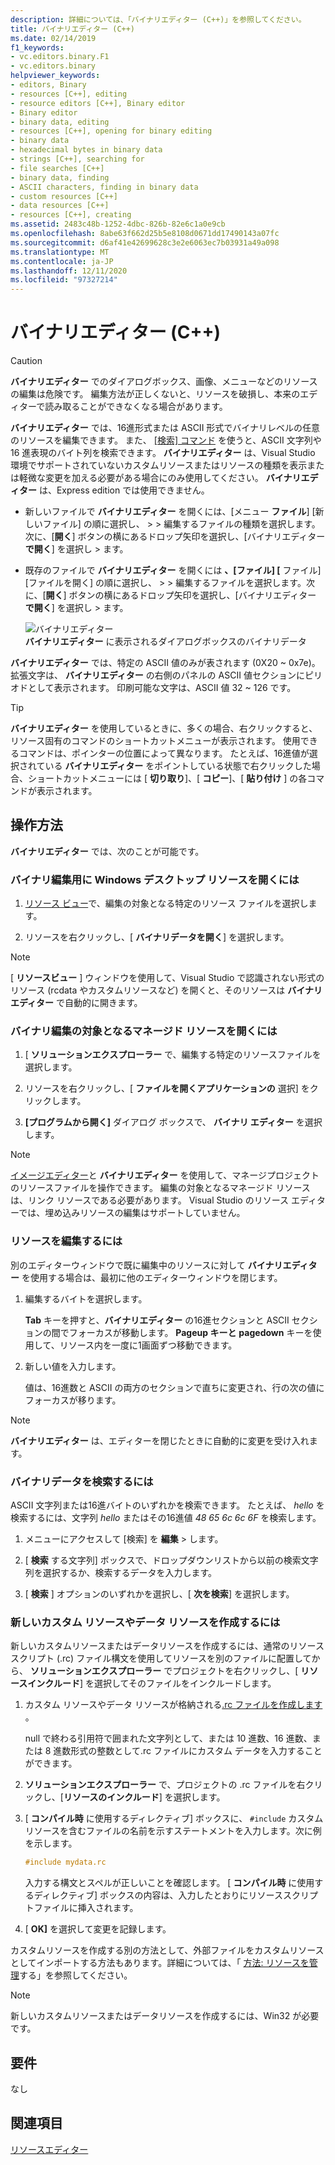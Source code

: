 ```yaml
---
description: 詳細については、「バイナリエディター (C++)」を参照してください。
title: バイナリエディター (C++)
ms.date: 02/14/2019
f1_keywords:
- vc.editors.binary.F1
- vc.editors.binary
helpviewer_keywords:
- editors, Binary
- resources [C++], editing
- resource editors [C++], Binary editor
- Binary editor
- binary data, editing
- resources [C++], opening for binary editing
- binary data
- hexadecimal bytes in binary data
- strings [C++], searching for
- file searches [C++]
- binary data, finding
- ASCII characters, finding in binary data
- custom resources [C++]
- data resources [C++]
- resources [C++], creating
ms.assetid: 2483c48b-1252-4dbc-826b-82e6c1a0e9cb
ms.openlocfilehash: 8abe63f662d25b5e8108d0671dd17490143a07fc
ms.sourcegitcommit: d6af41e42699628c3e2e6063ec7b03931a49a098
ms.translationtype: MT
ms.contentlocale: ja-JP
ms.lasthandoff: 12/11/2020
ms.locfileid: "97327214"
---
```

# <a name="binary-editor-c"></a>バイナリエディター (C++)

> [!CAUTION]
> **バイナリエディター** でのダイアログボックス、画像、メニューなどのリソースの編集は危険です。 編集方法が正しくないと、リソースを破損し、本来のエディターで読み取ることができなくなる場合があります。

**バイナリエディター** では、16進形式または ASCII 形式でバイナリレベルの任意のリソースを編集できます。 また、 [[検索] コマンド](/visualstudio/ide/reference/find-command) を使うと、ASCII 文字列や 16 進表現のバイト列を検索できます。 **バイナリエディター** は、Visual Studio 環境でサポートされていないカスタムリソースまたはリソースの種類を表示または軽微な変更を加える必要がある場合にのみ使用してください。 **バイナリエディター** は、Express edition では使用できません。

- 新しいファイルで **バイナリエディター** を開くには、[メニュー **ファイル**] [新しいファイル] の順に選択し、  >    >  編集するファイルの種類を選択します。次に、[**開く**] ボタンの横にあるドロップ矢印を選択し、[バイナリエディター **で開く**] を選択し  >  ます。

- 既存のファイルで **バイナリエディター** を開くには **、[ファイル] [** ファイル] [ファイルを開く] の順に選択し、  >    >  編集するファイルを選択します。次に、[**開く**] ボタンの横にあるドロップ矢印を選択し、[バイナリエディター **で開く**] を選択し  >  ます。

   ![バイナリエディター](../mfc/media/vcbinaryeditor2.gif "vcBinaryEditor2")<br/>
   **バイナリエディター** に表示されるダイアログボックスのバイナリデータ

**バイナリエディター** では、特定の ASCII 値のみが表されます (0X20 ~ 0x7e)。 拡張文字は、 **バイナリエディター** の右側のパネルの ASCII 値セクションにピリオドとして表示されます。 印刷可能な文字は、ASCII 値 32 ~ 126 です。

> [!TIP]
> **バイナリエディター** を使用しているときに、多くの場合、右クリックすると、リソース固有のコマンドのショートカットメニューが表示されます。 使用できるコマンドは、ポインターの位置によって異なります。 たとえば、16進値が選択されている **バイナリエディター** をポイントしている状態で右クリックした場合、ショートカットメニューには [ **切り取り**]、[ **コピー**]、[ **貼り付け** ] の各コマンドが表示されます。

## <a name="how-to"></a>操作方法

**バイナリエディター** では、次のことが可能です。

### <a name="to-open-a-windows-desktop-resource-for-binary-editing"></a>バイナリ編集用に Windows デスクトップ リソースを開くには

1. [リソース ビュー](how-to-create-a-resource-script-file.md#create-resources)で、編集の対象となる特定のリソース ファイルを選択します。

1. リソースを右クリックし、[ **バイナリデータを開く**] を選択します。

> [!NOTE]
> [ **リソースビュー** ] ウィンドウを使用して、Visual Studio で認識されない形式のリソース (rcdata やカスタムリソースなど) を開くと、そのリソースは **バイナリエディター** で自動的に開きます。

### <a name="to-open-a-managed-resource-for-binary-editing"></a>バイナリ編集の対象となるマネージド リソースを開くには

1. [ **ソリューションエクスプローラー** で、編集する特定のリソースファイルを選択します。

1. リソースを右クリックし、[ **ファイルを開くアプリケーションの** 選択] をクリックします。

1. **[プログラムから開く]** ダイアログ ボックスで、 **バイナリ エディター** を選択します。

> [!NOTE]
> [イメージエディター](image-editor-for-icons.md)と **バイナリエディター** を使用して、マネージプロジェクトのリソースファイルを操作できます。 編集の対象となるマネージド リソースは、リンク リソースである必要があります。 Visual Studio のリソース エディターでは、埋め込みリソースの編集はサポートしていません。

### <a name="to-edit-a-resource"></a>リソースを編集するには

別のエディターウィンドウで既に編集中のリソースに対して **バイナリエディター** を使用する場合は、最初に他のエディターウィンドウを閉じます。

1. 編集するバイトを選択します。

   **Tab** キーを押すと、**バイナリエディター** の16進セクションと ASCII セクションの間でフォーカスが移動します。 **Pageup キーと** **pagedown** キーを使用して、リソース内を一度に1画面ずつ移動できます。

1. 新しい値を入力します。

   値は、16進数と ASCII の両方のセクションで直ちに変更され、行の次の値にフォーカスが移ります。

> [!NOTE]
> **バイナリエディター** は、エディターを閉じたときに自動的に変更を受け入れます。

### <a name="to-find-binary-data"></a>バイナリデータを検索するには

ASCII 文字列または16進バイトのいずれかを検索できます。 たとえば、 *hello* を検索するには、文字列 *hello* またはその16進値 *48 65 6c 6c 6F* を検索します。

1. メニューにアクセスして [検索] を **編集**  >  [](/visualstudio/ide/reference/find-command)します。

1. [ **検索** する文字列] ボックスで、ドロップダウンリストから以前の検索文字列を選択するか、検索するデータを入力します。

1. [ **検索** ] オプションのいずれかを選択し、[ **次を検索**] を選択します。

### <a name="to-create-a-new-custom-or-data-resource"></a>新しいカスタム リソースやデータ リソースを作成するには

新しいカスタムリソースまたはデータリソースを作成するには、通常のリソーススクリプト (.rc) ファイル構文を使用してリソースを別のファイルに配置してから、 **ソリューションエクスプローラー** でプロジェクトを右クリックし、[ **リソースインクルード**] を選択してそのファイルをインクルードします。

1. カスタム リソースやデータ リソースが格納される[.rc ファイルを作成します](how-to-create-a-resource-script-file.md) 。

   null で終わる引用符で囲まれた文字列として、または 10 進数、16 進数、または 8 進数形式の整数として.rc ファイルにカスタム データを入力することができます。

1. **ソリューションエクスプローラー** で、プロジェクトの .rc ファイルを右クリックし、[**リソースのインクルード**] を選択します。

1. [ **コンパイル時** に使用するディレクティブ] ボックスに、 `#include` カスタムリソースを含むファイルの名前を示すステートメントを入力します。次に例を示します。

    ```cpp
    #include mydata.rc
    ```

   入力する構文とスペルが正しいことを確認します。 [ **コンパイル時** に使用するディレクティブ] ボックスの内容は、入力したとおりにリソーススクリプトファイルに挿入されます。

1. [ **OK]** を選択して変更を記録します。

カスタムリソースを作成する別の方法として、外部ファイルをカスタムリソースとしてインポートする方法もあります。詳細については、「 [方法: リソースを管理](./how-to-copy-resources.md)する」を参照してください。

> [!NOTE]
> 新しいカスタムリソースまたはデータリソースを作成するには、Win32 が必要です。

## <a name="requirements"></a>要件

なし

## <a name="see-also"></a>関連項目

[リソースエディター](resource-editors.md)
